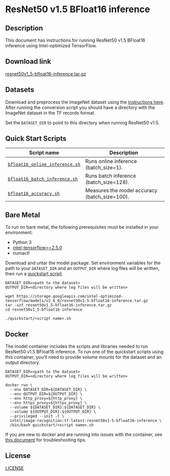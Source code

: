 <!--- 0. Title -->
# ResNet50 v1.5 BFloat16 inference

<!-- 10. Description -->
## Description

This document has instructions for running ResNet50 v1.5 BFloat16 inference using
Intel-optimized TensorFlow.

<!--- 20. Download link -->
## Download link

[resnet50v1_5-bfloat16-inference.tar.gz](https://storage.googleapis.com/intel-optimized-tensorflow/models/v2_6_0/resnet50v1-5-bfloat16-inference.tar.gz)

<!--- 30. Datasets -->
## Datasets

Download and preprocess the ImageNet dataset using the [instructions here](/datasets/imagenet/README.md).
After running the conversion script you should have a directory with the
ImageNet dataset in the TF records format.

Set the `DATASET_DIR` to point to this directory when running ResNet50 v1.5.

<!--- 40. Quick Start Scripts -->
## Quick Start Scripts

| Script name | Description |
|-------------|-------------|
| [`bfloat16_online_inference.sh`](/quickstart/image_recognition/tensorflow/resnet50v1_5/inference/cpu/bfloat16/bfloat16_online_inference.sh) | Runs online inference (batch_size=1). |
| [`bfloat16_batch_inference.sh`](/quickstart/image_recognition/tensorflow/resnet50v1_5/inference/cpu/bfloat16/bfloat16_batch_inference.sh) | Runs batch inference (batch_size=128). |
| [`bfloat16_accuracy.sh`](/quickstart/image_recognition/tensorflow/resnet50v1_5/inference/cpu/bfloat16/bfloat16_accuracy.sh) | Measures the model accuracy (batch_size=100). |

<!--- 50. Bare Metal -->
## Bare Metal

To run on bare metal, the following prerequisites must be installed in your environment:
* Python 3
* [intel-tensorflow>=2.5.0](https://pypi.org/project/intel-tensorflow/)
* numactl

Download and untar the model package.
Set environment variables for the path to your `DATASET_DIR` and an
`OUTPUT_DIR` where log files will be written, then run a 
[quickstart script](#quick-start-scripts).

```
DATASET_DIR=<path to the dataset>
OUTPUT_DIR=<directory where log files will be written>

wget https://storage.googleapis.com/intel-optimized-tensorflow/models/v2_6_0/resnet50v1-5-bfloat16-inference.tar.gz
tar -xzf resnet50v1_5-bfloat16-inference.tar.gz
cd resnet50v1_5-bfloat16-inference

./quickstart/<script name>.sh
```

<!--- 60. Docker -->
## Docker

The model container includes the scripts and libraries needed to run 
ResNet50 v1.5 BFloat16 inference. To run one of the quickstart scripts 
using this container, you'll need to provide volume mounts for the dataset 
and an output directory.

```
DATASET_DIR=<path to the dataset>
OUTPUT_DIR=<directory where log files will be written>

docker run \
  --env DATASET_DIR=${DATASET_DIR} \
  --env OUTPUT_DIR=${OUTPUT_DIR} \
  --env http_proxy=${http_proxy} \
  --env https_proxy=${https_proxy} \
  --volume ${DATASET_DIR}:${DATASET_DIR} \
  --volume ${OUTPUT_DIR}:${OUTPUT_DIR} \
  --privileged --init -t \
  intel/image-recognition:tf-latest-resnet50v1-5-bfloat16-inference \
  /bin/bash quickstart/<script name>.sh
```

If you are new to docker and are running into issues with the container,
see [this document](https://github.com/IntelAI/models/tree/master/docs/general/docker.md)
for troubleshooting tips.

<!--- 80. License -->
## License

[LICENSE](/LICENSE)

